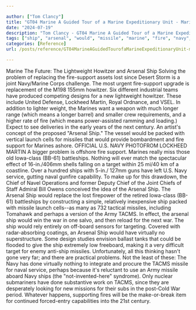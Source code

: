 ```yaml
---

author: ["Tom Clancy"]
title: "GT04 Marine A Guided Tour of a Marine Expeditionary Unit - Marine_split_063.html"
date: "2024-07-19"
description: "Tom Clancy - GT04 Marine A Guided Tour of a Marine Expeditionary Unit"
tags: ["ship", "arsenal", "would", "missile", "marine", "fire", "navy", "howitzer", "problem", "chief", "tacms", "war", "lightweight", "lost", "since", "joint", "design", "new", "lockheed", "martin", "longer", "mean", "next", "century", "packed"]
categories: [Reference]
url: /posts/reference/GT04MarineAGuidedTourofaMarineExpeditionaryUnit-marinesplit063html

---
```



Marine
The Future: The Lightweight Howitzer and Arsenal Ship
Solving the problem of replacing the fire-support assets lost since Desert Storm is a joint Navy/Marine Corps challenge. The most urgent fire-support upgrade is replacement of the M198 155mm howitzer. Six different industrial teams have produced competing designs for a new lightweight howitzer. These include United Defense, Lockheed Martin, Royal Ordnance, and VSEL. In addition to lighter weight, the Marines want a weapon with much longer range (which means a longer barrel) and smaller crew requirements, and a higher rate of fire (which means power-assisted ramming and loading.) Expect to see deliveries in the early years of the next century.
An artist's concept of the proposed "Arsenal Ship." The vessel would be packed with vertical launch cells for missiles that would provide bombardment and fire support for Marines ashore.
OFFICIAL U.S. NAVY PHOTOFROM LOCKHEED MARTIN
A bigger problem is offshore fire support. Marines really miss those old Iowa-class (BB-61) battleships. Nothing will ever match the spectacular effect of 16-in./406mm shells falling on a target within 25 mi/40 km of a coastline. Over a hundred ships with 5-in./ 127mm guns have left U.S. Navy service, gutting naval gunfire capability. To make up for this drawdown, the Chief of Navel Operations and former Deputy Chief of the Joint Chiefs of Staff Admiral Bill Owens conceived the idea of the Arsenal Ship. The Arsenal Ship would replace the lost firepower of the retired Iowa-class (BB-61) battleships by constructing a simple, relatively inexpensive ship packed with missile launch cells--as many as 732 tactical missiles, including Tomahawk and perhaps a version of the Army TACMS. In effect, the arsenal ship would win the war in one salvo, and then reload for the next war. The ship would rely entirely on off-board sensors for targeting. Covered with radar-absorbing coatings, an Arsenal Ship would have virtually no superstructure. Some design studies envision ballast tanks that could be flooded to give the ship extremely low freeboard, making it a very difficult target for enemy anti-ship missiles. Unfortunately, all this thinking hasn't gone very far; and there are practical problems. Not the least of these: The Navy has done virtually nothing to integrate and procure the TACMS missile for naval service, perhaps because it's reluctant to use an Army missile aboard Navy ships (the "not-invented-here" syndrome). Only nuclear submariners have done substantive work on TACMS, since they are desperately looking for new missions for their subs in the post-Cold War period. Whatever happens, supporting fires will be the make-or-break item for continued forced-entry capabilities into the 21st century.
